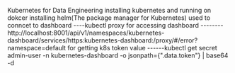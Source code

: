 Kubernetes for Data Engineering
installing kubernetes and running on dokcer
installing helm(The package manager for Kubernetes)
used to conncet to dashboard ----kubectl proxy 
for accessing dashboard --------http://localhost:8001/api/v1/namespaces/kubernetes-dashboard/services/https:kubernetes-dashboard:/proxy/#/error?namespace=default 
for getting k8s token value ------kubectl get secret admin-user -n kubernetes-dashboard -o jsonpath={".data.token"} | base64 -d
